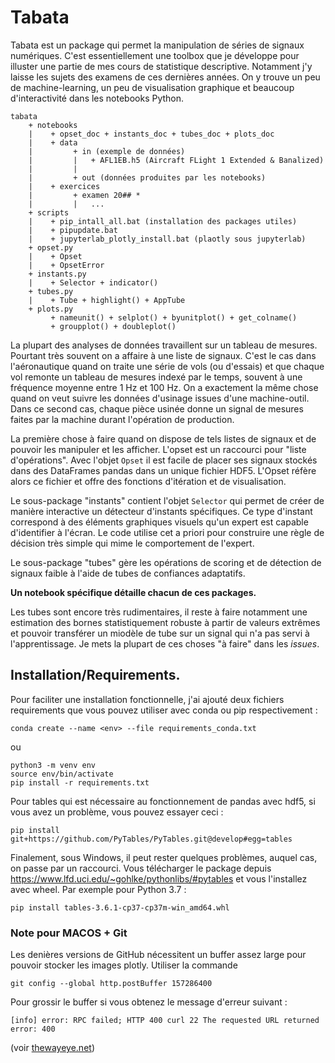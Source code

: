 # Tabata
Tabata est un package qui permet la manipulation de séries de signaux numériques.
C'est essentiellement une toolbox que je développe pour illuster une partie de mes cours de statistique descriptive. 
Notamment j'y laisse les sujets des examens de ces dernières années.
On y trouve un peu de machine-learning, un peu de visualisation graphique et beaucoup d'interactivité dans les notebooks Python.

    tabata
        + notebooks
        |    + opset_doc + instants_doc + tubes_doc + plots_doc
        |    + data
        |         + in (exemple de données)
        |         |   + AFL1EB.h5 (Aircraft FLight 1 Extended & Banalized)
        |         |
        |         + out (données produites par les notebooks)
        |    + exercices
        |         + examen 20## *
        |         |   ...
        + scripts
        |    + pip_intall_all.bat (installation des packages utiles)
        |    + pipupdate.bat
        |    + jupyterlab_plotly_install.bat (plaotly sous jupyterlab)
        + opset.py
        |    + Opset
        |    + OpsetError
        + instants.py
        |    + Selector + indicator()
        + tubes.py
        |    + Tube + highlight() + AppTube
        + plots.py
             + nameunit() + selplot() + byunitplot() + get_colname()
             + groupplot() + doubleplot()

La plupart des analyses de données travaillent sur un tableau de mesures. Pourtant très souvent on a affaire à une liste de signaux. C'est le cas dans l'aéronautique quand on traite une série de vols (ou d'essais) et que chaque vol remonte un tableau de mesures indexé par le temps, souvent à une fréquence moyenne entre 1 Hz et 100 Hz. On a exactement la même chose quand on veut suivre les données d'usinage issues d'une machine-outil. Dans ce second cas, chaque pièce usinée donne un signal de mesures faites par la machine durant l'opération de production.

La première chose à faire quand on dispose de tels listes de signaux et de pouvoir les manipuler et les afficher. L'opset est un raccourci pour "liste d'opérations". Avec l'objet `Opset` il est facile de placer ses signaux stockés dans des DataFrames pandas dans un unique fichier HDF5. L'Opset réfère alors ce fichier et offre des fonctions d'itération et de visualisation.

Le sous-package "instants" contient l'objet `Selector` qui permet de créer de manière interactive un détecteur d'instants spécifiques. Ce type d'instant correspond à des éléments graphiques visuels qu'un expert est capable d'identifier à l'écran. Le code utilise cet a priori pour construire une règle de décision très simple qui mime le comportement de l'expert.

Le sous-package "tubes" gère les opérations de scoring et de détection de signaux faible à l'aide de tubes de confiances adaptatifs.

**Un notebook spécifique détaille chacun de ces packages.**


Les tubes sont encore très rudimentaires, il reste à faire notamment une estimation des bornes statistiquement robuste à partir de valeurs extrêmes et pouvoir transférer un miodèle de tube sur un signal qui n'a pas servi à l'apprentissage. Je mets la plupart de ces choses "à faire" dans les _issues_.


## Installation/Requirements.

Pour faciliter une installation fonctionnelle, j'ai ajouté deux fichiers requirements que vous pouvez utiliser avec conda ou pip respectivement :

    conda create --name <env> --file requirements_conda.txt

ou

    python3 -m venv env
    source env/bin/activate 
    pip install -r requirements.txt

Pour tables qui est nécessaire au fonctionnement de pandas avec hdf5, si vous avez un problème, vous pouvez essayer ceci :

    pip install git+https://github.com/PyTables/PyTables.git@develop#egg=tables

Finalement, sous Windows, il peut rester quelques problèmes, auquel cas, on passe par un raccourci. Vous télécharger le package depuis https://www.lfd.uci.edu/~gohlke/pythonlibs/#pytables et vous l'installez avec wheel. Par exemple pour Python 3.7 :

    pip install tables‑3.6.1‑cp37‑cp37m‑win_amd64.whl

### Note pour MACOS + Git

Les denières versions de GitHub nécessitent un buffer assez large pour pouvoir stocker les images plotly.
Utiliser la commande 

    git config --global http.postBuffer 157286400

Pour grossir le buffer si vous obtenez le message d'erreur suivant :

    [info] error: RPC failed; HTTP 400 curl 22 The requested URL returned error: 400

(voir [thewayeye.net](https://thewayeye.net/posts/fixing-the-rpc-failed-http-400-error-in-git/))
